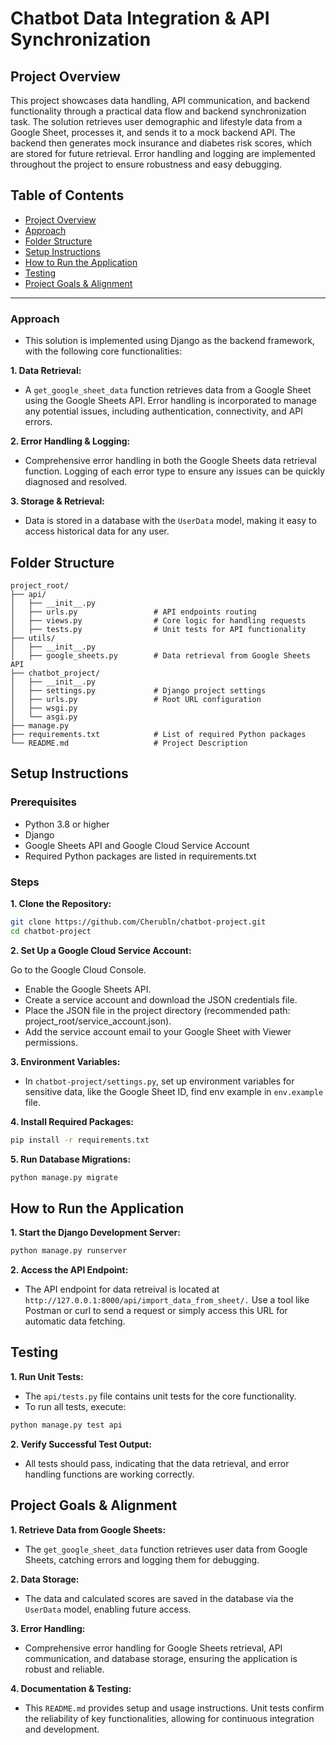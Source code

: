 # Chatbot Data Integration & API Synchronization

## Project Overview

This project showcases data handling, API communication, and backend functionality through a practical data flow and backend synchronization task. The solution retrieves user demographic and lifestyle data from a Google Sheet, processes it, and sends it to a mock backend API. The backend then generates mock insurance and diabetes risk scores, which are stored for future retrieval. Error handling and logging are implemented throughout the project to ensure robustness and easy debugging.

## Table of Contents

- [Project Overview](#background)
- [Approach](#background)
- [Folder Structure](#background)
- [Setup Instructions](#background)
- [How to Run the Application](#background)
- [Testing](#background)
- [Project Goals & Alignment](#background)

<hr>

### Approach

- This solution is implemented using Django as the backend framework, with the following core functionalities:

**1. Data Retrieval:**

- A `get_google_sheet_data` function retrieves data from a Google Sheet using the Google Sheets API.
  Error handling is incorporated to manage any potential issues, including authentication, connectivity, and API errors.

**2. Error Handling & Logging:**

- Comprehensive error handling in both the Google Sheets data retrieval function.
  Logging of each error type to ensure any issues can be quickly diagnosed and resolved.

**3. Storage & Retrieval:**

- Data is stored in a database with the `UserData` model, making it easy to access historical data for any user.

## Folder Structure

```
project_root/
├── api/
│   ├── __init__.py
│   ├── urls.py                 # API endpoints routing
│   ├── views.py                # Core logic for handling requests
│   ├── tests.py                # Unit tests for API functionality
├── utils/
│   ├── __init__.py
│   ├── google_sheets.py        # Data retrieval from Google Sheets API
├── chatbot_project/
│   ├── __init__.py
│   ├── settings.py             # Django project settings
│   ├── urls.py                 # Root URL configuration
│   ├── wsgi.py
│   └── asgi.py
├── manage.py
├── requirements.txt            # List of required Python packages
└── README.md                   # Project Description
```

## Setup Instructions

### Prerequisites

- Python 3.8 or higher
- Django
- Google Sheets API and Google Cloud Service Account
- Required Python packages are listed in requirements.txt

### Steps

**1. Clone the Repository:**

```bash
git clone https://github.com/Cherubln/chatbot-project.git
cd chatbot-project
```

**2. Set Up a Google Cloud Service Account:**

Go to the Google Cloud Console.

- Enable the Google Sheets API.
- Create a service account and download the JSON credentials file.
- Place the JSON file in the project directory (recommended path: project_root/service_account.json).
- Add the service account email to your Google Sheet with Viewer permissions.

**3. Environment Variables:**

- In `chatbot-project/settings.py`, set up environment variables for sensitive data, like the Google Sheet ID, find env example in `env.example` file.

**4. Install Required Packages:**

```bash
pip install -r requirements.txt
```

**5. Run Database Migrations:**

```bash
python manage.py migrate
```

## How to Run the Application

**1. Start the Django Development Server:**

```bash
python manage.py runserver
```

**2. Access the API Endpoint:**

- The API endpoint for data retreival is located at `http://127.0.0.1:8000/api/import_data_from_sheet/.`
  Use a tool like Postman or curl to send a request or simply access this URL for automatic data fetching.

## Testing

**1. Run Unit Tests:**

- The `api/tests.py` file contains unit tests for the core functionality.
- To run all tests, execute:

```bash
python manage.py test api
```

**2. Verify Successful Test Output:**

- All tests should pass, indicating that the data retrieval, and error handling functions are working correctly.

## Project Goals & Alignment

**1. Retrieve Data from Google Sheets:**

- The `get_google_sheet_data` function retrieves user data from Google Sheets, catching errors and logging them for debugging.

**2. Data Storage:**

- The data and calculated scores are saved in the database via the `UserData` model, enabling future access.

**3. Error Handling:**

- Comprehensive error handling for Google Sheets retrieval, API communication, and database storage, ensuring the application is robust and reliable.

**4. Documentation & Testing:**

- This `README.md` provides setup and usage instructions.
  Unit tests confirm the reliability of key functionalities, allowing for continuous integration and development.
